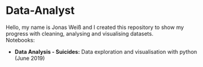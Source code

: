 # Data-Analyst

Hello, my name is Jonas Weiß and I created this repository to show my progress with cleaning, analysing and visualising datasets.<br>
Notebooks:
* <b>Data Analysis - Suicides:</b> Data exploration and visualisation with python (June 2019)
